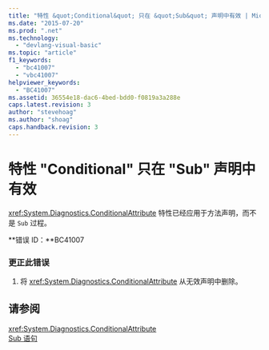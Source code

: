 ```yaml
---
title: "特性 &quot;Conditional&quot; 只在 &quot;Sub&quot; 声明中有效 | Microsoft Docs"
ms.date: "2015-07-20"
ms.prod: ".net"
ms.technology: 
  - "devlang-visual-basic"
ms.topic: "article"
f1_keywords: 
  - "bc41007"
  - "vbc41007"
helpviewer_keywords: 
  - "BC41007"
ms.assetid: 36554e18-dac6-4bed-bdd0-f0819a3a288e
caps.latest.revision: 3
author: "stevehoag"
ms.author: "shoag"
caps.handback.revision: 3
---
```

# 特性 &quot;Conditional&quot; 只在 &quot;Sub&quot; 声明中有效
<xref:System.Diagnostics.ConditionalAttribute> 特性已经应用于方法声明，而不是 `Sub` 过程。  
  
 **错误 ID：**BC41007  
  
### 更正此错误  
  
1.  将 <xref:System.Diagnostics.ConditionalAttribute> 从无效声明中删除。  
  
## 请参阅  
 <xref:System.Diagnostics.ConditionalAttribute>   
 [Sub 语句](../../visual-basic/language-reference/statements/sub-statement.md)